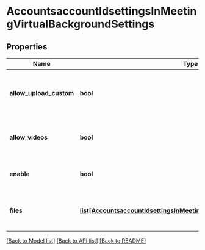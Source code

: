 # AccountsaccountIdsettingsInMeetingVirtualBackgroundSettings

## Properties
Name | Type | Description | Notes
------------ | ------------- | ------------- | -------------
**allow_upload_custom** | **bool** | Whether to allow user to upload custom Virtual Backgrounds. | [optional] 
**allow_videos** | **bool** | Whether to allow the use of videos for Virtual Backgrounds. | [optional] 
**enable** | **bool** | Whether to enable Virtual Backgrounds. | [optional] 
**files** | [**list[AccountsaccountIdsettingsInMeetingVirtualBackgroundSettingsFiles]**](AccountsaccountIdsettingsInMeetingVirtualBackgroundSettingsFiles.md) | Information about the Virtual Background files. | [optional] 

[[Back to Model list]](../README.md#documentation-for-models) [[Back to API list]](../README.md#documentation-for-api-endpoints) [[Back to README]](../README.md)

